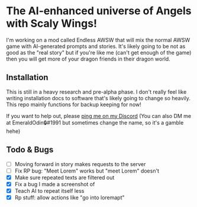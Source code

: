 # The AI-enhanced universe of Angels with Scaly Wings!

I'm working on a mod called Endless AWSW that will mix the normal AWSW game with AI-generated prompts and stories. It's likely going to be not as good as the "real story" but if you're like me (can't get enough of the game) then you will get more of your dragon friends in their dragon world.

## Installation

This is still in a heavy research and pre-alpha phase. I don't really feel like writing installation docs to software that's likely going to change so heavily. This repo mainly functions for backup keeping for now!

If you want to help out, please [ping me on my Discord](https://discord.gg/gKcb5U3) (You can also DM me at EmeraldOdin🔒#1991 but sometimes change the name, so it's a gamble hehe)

## Todo & Bugs

- [ ] Moving forward in story makes requests to the server
- [ ] Fix RP bug: "Meet Lorem" works but "meet Lorem" doesn't
- [x] Make sure repeated texts are filtered out
- [x] Fix a bug I made a screenshot of
- [x] Teach AI to repeat itself less
- [x] Rp stuff: allow actions like "go into loremapt"

